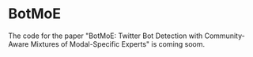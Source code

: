 # BotMoE
The code for the paper "BotMoE: Twitter Bot Detection with Community-Aware Mixtures of Modal-Specific Experts" is coming soom.
